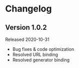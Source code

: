 # Changelog

## Version 1.0.2
Released 2020-10-31

 - Bug fixes & code optimization
 - Resolved URL binding 
 - Resolved generator binding 
